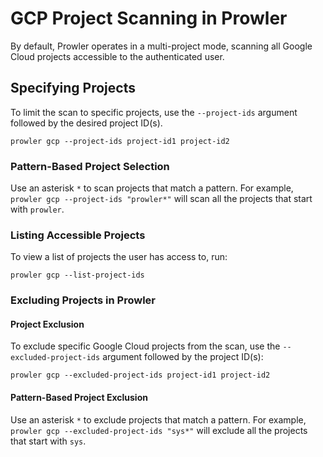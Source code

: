 # GCP Project Scanning in Prowler

By default, Prowler operates in a multi-project mode, scanning all Google Cloud projects accessible to the authenticated user.

## Specifying Projects

To limit the scan to specific projects, use the `--project-ids` argument followed by the desired project ID(s).

```console
prowler gcp --project-ids project-id1 project-id2
```

### Pattern-Based Project Selection

Use an asterisk `*` to scan projects that match a pattern. For example, `prowler gcp --project-ids "prowler*"` will scan all the projects that start with `prowler`.

### Listing Accessible Projects

To view a list of projects the user has access to, run:

```console
prowler gcp --list-project-ids
```

### Excluding Projects in Prowler

#### Project Exclusion

To exclude specific Google Cloud projects from the scan, use the `--excluded-project-ids` argument followed by the project ID(s):

```console
prowler gcp --excluded-project-ids project-id1 project-id2
```

#### Pattern-Based Project Exclusion

Use an asterisk `*` to exclude projects that match a pattern. For example, `prowler gcp --excluded-project-ids "sys*"` will exclude all the projects that start with `sys`.

